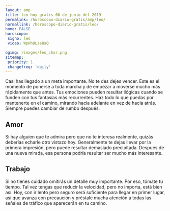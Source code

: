 ```yaml
---
layout: amp
title: leo hoy gratis 06 de junio del 2019 
permalink: /horoscopo-diario-gratis/amp/leo/
normallink: /horoscopo-diario-gratis/leo/
home: FALSE
horoscopo:
 signo: leo
 video: WpHhOLze8aQ

ogimg: /images/leo_char.png
sitemap:
 priority: 1
 changefreq: 'daily'
---
```



Casi has llegado a un meta importante. No te des dejes vencer. Este es el momento de ponerse a toda marcha y de empezar a moverse mucho más rápidamente que antes. Tus emociones pueden resultar ilógicas cuando se funden con tus fantasías más recurrentes. Haz todo lo que puedas por mantenerte en el camino, mirando hacia adelante en vez de hacia atrás. Siempre puedes cambiar de rumbo después.

## Amor

Si hay alguien que te admira pero que no te interesa realmente, quizás deberías echarle otro vistazo hoy. Generalmente te dejas llevar por la primera impresión, pero puede resultar demasiado precipitada. Después de una nueva mirada, esa persona podría resultar ser mucho más interesante.

## Trabajo

Si no tienes cuidado omitirás un detalle muy importante. Por eso, tómate tu tiempo. Tal vez tengas que reducir la velocidad, pero no importa, está bien así. Hoy, con ir lento pero seguro será suficiente para llegar en primer lugar, así que avanza con precaución y préstale mucha atención a todas las señales de tráfico que aparecerán en tu camino.